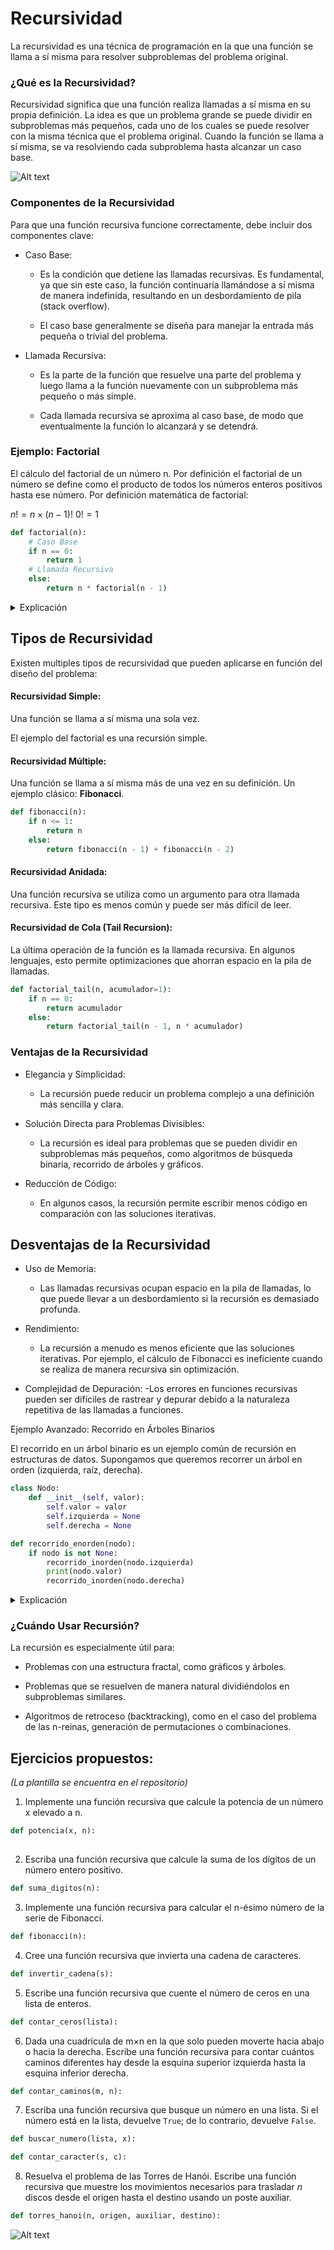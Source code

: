 # Recursividad
La recursividad es una técnica de programación en la que una función se llama a sí misma para resolver subproblemas del problema original.

### ¿Qué es la Recursividad?
Recursividad significa que una función realiza llamadas a sí misma en su propia definición. La idea es que un problema grande se puede dividir en subproblemas más pequeños, cada uno de los cuales se puede resolver con la misma técnica que el problema original. Cuando la función se llama a sí misma, se va resolviendo cada subproblema hasta alcanzar un caso base.

![Alt text](recursion_meme.webp)

### Componentes de la Recursividad
Para que una función recursiva funcione correctamente, debe incluir dos componentes clave:


- Caso Base:

    - Es la condición que detiene las llamadas recursivas. Es fundamental, ya que sin este caso, la función continuaría llamándose a sí misma de manera indefinida, resultando en un desbordamiento de pila (stack overflow).

    - El caso base generalmente se diseña para manejar la entrada más pequeña o trivial del problema.

- Llamada Recursiva:

    - Es la parte de la función que resuelve una parte del problema y luego llama a la función nuevamente con un subproblema más pequeño o más simple.

    - Cada llamada recursiva se aproxima al caso base, de modo que eventualmente la función lo alcanzará y se detendrá.

### Ejemplo:  Factorial

El cálculo del factorial de un número n.
Por definición el factorial de un número se define como el producto de todos los números enteros positivos hasta ese número. 
Por definición matemática de factorial:

$n! =n×(n−1)!$
$0! =1$

```py
def factorial(n):
    # Caso Base
    if n == 0:
        return 1
    # Llamada Recursiva
    else:
        return n * factorial(n - 1)
```

<details>
<summary>Explicación</summary>

- Caso Base: Cuando $n=0$, devuelve $1$.

- Llamada Recursiva: Se llama a la función con $n−1$, resolviendo gradualmente el problema.


</details>

## Tipos de Recursividad

Existen multiples tipos de recursividad que pueden aplicarse en función del diseño del problema:

#### Recursividad Simple:

Una función se llama a sí misma una sola vez. 

El ejemplo del factorial es una recursión simple.

#### Recursividad Múltiple:

Una función se llama a sí misma más de una vez en su definición. 
Un ejemplo clásico: **Fibonacci**.


```py
def fibonacci(n):
    if n <= 1:
        return n
    else:
        return fibonacci(n - 1) + fibonacci(n - 2)
```
#### Recursividad Anidada:

Una función recursiva se utiliza como un argumento para otra llamada recursiva. Este tipo es menos común y puede ser más difícil de leer.

#### Recursividad de Cola (Tail Recursion):

La última operación de la función es la llamada recursiva. En algunos lenguajes, esto permite optimizaciones que ahorran espacio en la pila de llamadas.

```py
def factorial_tail(n, acumulador=1):
    if n == 0:
        return acumulador
    else:
        return factorial_tail(n - 1, n * acumulador)
```
### Ventajas de la Recursividad

- Elegancia y Simplicidad: 
    - La recursión puede reducir un problema complejo a una definición más sencilla y clara.

- Solución Directa para Problemas Divisibles:
    - La recursión es ideal para problemas que se pueden dividir en subproblemas más pequeños, como algoritmos de búsqueda binaria, recorrido de árboles y gráficos.

- Reducción de Código: 
    - En algunos casos, la recursión permite escribir menos código en comparación con las soluciones iterativas.

## Desventajas de la Recursividad

- Uso de Memoria:
    - Las llamadas recursivas ocupan espacio en la pila de llamadas, lo que puede llevar a un desbordamiento si la recursión es demasiado profunda.

- Rendimiento: 
    - La recursión a menudo es menos eficiente que las soluciones iterativas. Por ejemplo, el cálculo de Fibonacci es ineficiente cuando se realiza de manera recursiva sin optimización.

- Complejidad de Depuración: 
    -Los errores en funciones recursivas pueden ser difíciles de rastrear y depurar debido a la naturaleza repetitiva de las llamadas a funciones.

Ejemplo Avanzado: Recorrido en Árboles Binarios

El recorrido en un árbol binario es un ejemplo común de recursión en estructuras de datos. Supongamos que queremos recorrer un árbol en orden (izquierda, raíz, derecha).

```py
class Nodo:
    def __init__(self, valor):
        self.valor = valor
        self.izquierda = None
        self.derecha = None

def recorrido_enorden(nodo):
    if nodo is not None:
        recorrido_inorden(nodo.izquierda)
        print(nodo.valor)
        recorrido_inorden(nodo.derecha)
```
<details>
<summary>Explicación</summary>

La función ```recorrido_enorden``` se llama a sí misma para recorrer primero el subárbol izquierdo, luego visita el nodo raíz y, finalmente, el subárbol derecho.

Cada nodo se visita exactamente una vez, por lo que la complejidad es 
$O(n)$, siendo $n$ el número de nodos en el árbol.

</details>


### ¿Cuándo Usar Recursión?
La recursión es especialmente útil para:

- Problemas con una estructura fractal, como gráficos y árboles.

- Problemas que se resuelven de manera natural dividiéndolos en subproblemas similares.

- Algoritmos de retroceso (backtracking), como en el caso del problema de las n-reinas, generación de permutaciones o combinaciones.

## Ejercicios propuestos:
_(La plantilla se encuentra en el repositorio)_

1) Implemente una función recursiva que calcule la potencia de un número x elevado a n.

```py
def potencia(x, n):
    
```
2) Escriba una función recursiva que calcule la suma de los dígitos de un número entero positivo.

```py
def suma_digitos(n):

```

3) Implemente una función recursiva para calcular el n-ésimo número de la serie de Fibonacci.

```py
def fibonacci(n):

```

4) Cree una función recursiva que invierta una cadena de caracteres.

```py
def invertir_cadena(s):

```
5)  Escribe una función recursiva que cuente el número de ceros en una lista de enteros.

```py
def contar_ceros(lista):

```
6) Dada una cuadrícula de m×n en la que solo pueden moverte hacia abajo o hacia la derecha. Escribe una función recursiva para contar cuántos caminos diferentes hay desde la esquina superior izquierda hasta la esquina inferior derecha.

```py
def contar_caminos(m, n):

```

7) Escriba una función recursiva que busque un número en una lista. Si el número está en la lista, devuelve ```True```; de lo contrario, devuelve ```False```.

```py
def buscar_numero(lista, x):

```

```py
def contar_caracter(s, c):

```

8) Resuelva el problema de las Torres de Hanói. Escribe una función recursiva que muestre los movimientos necesarios para trasladar $n$ discos desde el origen hasta el destino usando un poste auxiliar.

```py
def torres_hanoi(n, origen, auxiliar, destino):

```

![Alt text](Hanoi_algorithm.webp)
